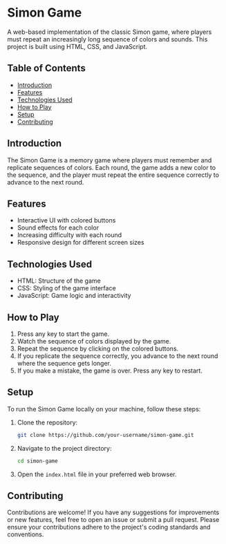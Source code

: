 # Simon Game

A web-based implementation of the classic Simon game, where players must repeat an increasingly long sequence of colors and sounds. This project is built using HTML, CSS, and JavaScript.

## Table of Contents

- [Introduction](#introduction)
- [Features](#features)
- [Technologies Used](#technologies-used)
- [How to Play](#how-to-play)
- [Setup](#setup)
- [Contributing](#contributing)

## Introduction

The Simon Game is a memory game where players must remember and replicate sequences of colors. Each round, the game adds a new color to the sequence, and the player must repeat the entire sequence correctly to advance to the next round.

## Features

- Interactive UI with colored buttons
- Sound effects for each color
- Increasing difficulty with each round
- Responsive design for different screen sizes

## Technologies Used

- HTML: Structure of the game
- CSS: Styling of the game interface
- JavaScript: Game logic and interactivity

## How to Play

1. Press any key to start the game.
2. Watch the sequence of colors displayed by the game.
3. Repeat the sequence by clicking on the colored buttons.
4. If you replicate the sequence correctly, you advance to the next round where the sequence gets longer.
5. If you make a mistake, the game is over. Press any key to restart.

## Setup

To run the Simon Game locally on your machine, follow these steps:

1. Clone the repository:
    ```sh
    git clone https://github.com/your-username/simon-game.git
    ```

2. Navigate to the project directory:
    ```sh
    cd simon-game
    ```

3. Open the `index.html` file in your preferred web browser.

## Contributing

Contributions are welcome! If you have any suggestions for improvements or new features, feel free to open an issue or submit a pull request. Please ensure your contributions adhere to the project's coding standards and conventions.